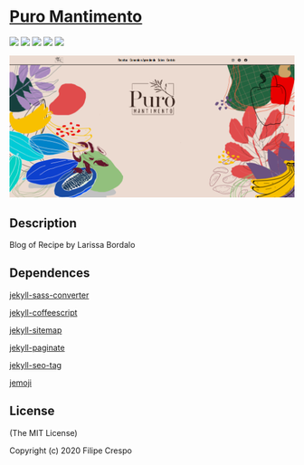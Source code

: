 # [Puro Mantimento](https://puromantimento.com)

![](https://img.shields.io/badge/JEKYLL-4.1.1-0d7ebe)
![](https://img.shields.io/badge/RUBY-2.6-CC342D)
![](https://img.shields.io/badge/HTML-5-F57E00)
![](https://img.shields.io/badge/SASS-1.2-1640FA)
![](https://img.shields.io/badge/BOOTSTRAP-5-6104D4)

![](home-blog.png)

## Description

Blog of Recipe by Larissa Bordalo

## Dependences

[jekyll-sass-converter](https://github.com/jekyll/jekyll-sass-converter)

[jekyll-coffeescript](https://github.com/jekyll/jekyll-coffeescript)

[jekyll-sitemap](https://github.com/jekyll/jekyll-sitemap)

[jekyll-paginate](https://github.com/jekyll/jekyll-paginate)

[jekyll-seo-tag](https://github.com/jekyll/jekyll-seo-tag)

[jemoji](https://github.com/jekyll/jemoji)

## License

(The MIT License)

Copyright (c) 2020 Filipe Crespo
